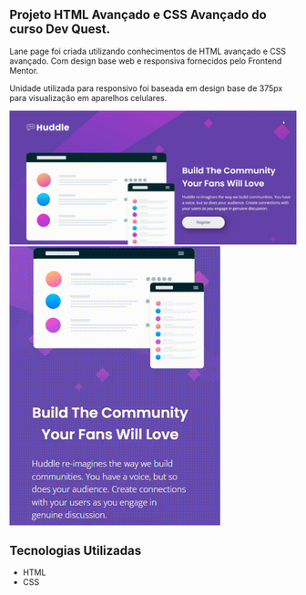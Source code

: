 ## Projeto HTML Avançado e CSS Avançado do curso Dev Quest. 

Lane page foi criada utilizando conhecimentos de HTML avançado e CSS avançado. Com design base web e responsiva fornecidos pelo Frontend Mentor.

Unidade utilizada para responsivo foi baseada em design base de 375px para visualização em aparelhos celulares. 

<img src="./src/images/lane-page.gif" alt="Imagem da página">


<img src="./src/images/responsivo.gif" alt="imagem site responsivo 375px">

## Tecnologias Utilizadas

- HTML
- CSS
